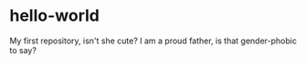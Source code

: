 # hello-world
My first repository, isn't she cute?
I am a proud father, is that gender-phobic to say?
